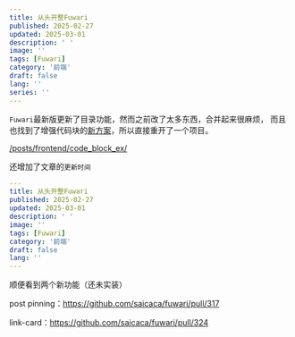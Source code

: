 ```yaml
---
title: 从头开整Fuwari
published: 2025-02-27
updated: 2025-03-01
description: ' '
image: ''
tags: [Fuwari]
category: '前端'
draft: false 
lang: ''
series: ''
---
```


`Fuwari`最新版更新了目录功能，然而之前改了太多东西，合并起来很麻烦，
而且也找到了增强代码块的[新方案](/posts/frontend/code_block_ex/)，所以直接重开了一个项目。

[/posts/frontend/code_block_ex/](/posts/frontend/code_block_ex/)

还增加了文章的`更新时间`
```yml ins={4}
---
title: 从头开整Fuwari
published: 2025-02-27
updated: 2025-03-01
description: ' '
image: ''
tags: [Fuwari]
category: '前端'
draft: false 
lang: ''
---
```

顺便看到两个新功能（还未实装）

post pinning：https://github.com/saicaca/fuwari/pull/317

link-card：https://github.com/saicaca/fuwari/pull/324